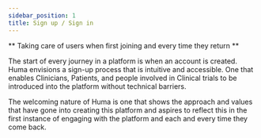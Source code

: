 ```yaml
---
sidebar_position: 1
title: Sign up / Sign in
---
```


** Taking care of users when first joining and every time they return **

The start of every journey in a platform is when an account is created. Huma envisions a sign-up process that is intuitive and accessible. One that enables Clinicians, Patients, and people involved in Clinical trials to be introduced into the platform without technical barriers. 

The welcoming nature of Huma is one that shows the approach and values that have gone into creating this platform and aspires to reflect this in the first instance of engaging with the platform and each and every time they come back.

